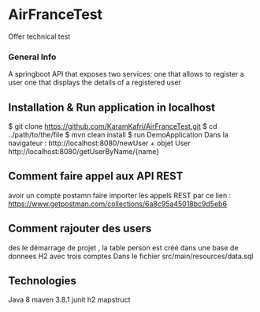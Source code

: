 # AirFranceTest
Offer technical test

### General Info

A springboot API that exposes two services: 
one that allows to register a user 
one that displays the details of a registered user 


## Installation & Run application in localhost
$ git clone https://github.com/KaramKafri/AirFranceTest.git
$ cd ../path/to/the/file
$ mvn clean install
$ run DemoApplication
Dans la navigateur :
http://localhost:8080/newUser + objet User
http://localhost:8080/getUserByName/{name}

## Comment faire appel aux API REST
avoir un compte postamn 
faire importer les appels REST par ce lien :
https://www.getpostman.com/collections/6a8c95a45018bc9d5eb6

## Comment rajouter des users
des le démarrage de projet , la table person est créé dans une base de donnees H2 avec trois comptes
Dans le fichier src/main/resources/data.sql


## Technologies
Java 8
maven 3.8.1
junit
h2
mapstruct


